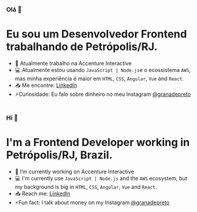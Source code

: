 
### Olá 👋

# Eu sou um Desenvolvedor Frontend trabalhando de Petrópolis/RJ.
- 🏢 Atualmente trabalho na Accenture Interactive
- 💻 Atualmente estou usando `JavaScript | Node.js`e o ecossistema `AWS`, mas minha experiência é maior em `HTML`, `CSS`, `Angular`, `Vue` and `React`.
- 📥 Me encontre: [LinkedIn](https://www.linkedin.com/in/andreluisfelizardo/)
- ⚡Curiosidade: Eu falo sobre dinheiro no meu Instagram [@granadepreto](https://www.instagram.com/granadepreto/)
#

### Hi 👋

# I'm a Frontend Developer working in Petrópolis/RJ, Brazil.
- 🏢 I’m currently working on Accenture Interactive
- 💻 I'm currently use  `JavaScript | Node.js` and the `AWS` ecosystem, but my background is big in `HTML`, `CSS`, `Angular`, `Vue` and `React`.
- 📥 Reach me: [LinkedIn](https://www.linkedin.com/in/andreluisfelizardo/)
- ⚡Fun fact: I talk about money on my Instagram [@granadepreto](https://www.instagram.com/granadepreto/)
